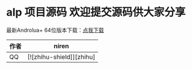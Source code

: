 # alp 项目源码 欢迎提交源码供大家分享
最新Androlua+ 64位版本下载：[点我下载](https://raw.githubusercontent.com/androlua/alp/d95fda3067c635401a4af5b127282037e26b464e/AndroLua%2B5.0.16.apk)

|作者|niren|
|---|---
|QQ|[![zhihu-shield]][zhihu]

